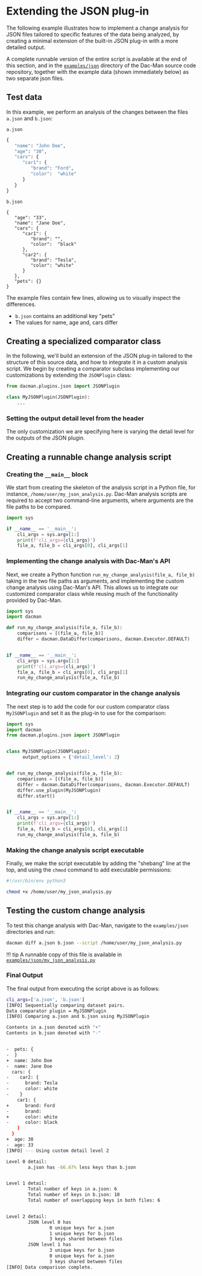 # Extending the JSON plug-in

The following example illustrates how to implement a change analysis for JSON
files tailored to specific features of the data being analyzed,
by creating a minimal extension of the built-in JSON plug-in
with a more detailed output.

A complete runnable version of the entire script is available at the end of this section,
and in the [`examples/json`](https://github.com/dghoshal-lbl/dac-man/blob/master/examples/json/)
directory of the Dac-Man source code repository,
together with the example data (shown immediately below) as two separate json files.

## Test data

In this example, we perform an analysis of the changes between the files `a.json` and `b.json`:

`a.json`
```py
{
   "name": "John Doe",
   "age": "30",
   "cars": {
      "car1": {
         "brand": "Ford",
         "color":  "white"
      }
   }
}
```

`b.json`
```
{
   "age": "33",
   "name": "Jane Doe",
   "cars": {
      "car1": {
         "brand": "",
         "color":  "black"
      },
      "car2": {
         "brand": "Tesla",
         "color": "white"
      }
   },
   "pets": {}
}
```

The example files contain few lines, allowing us to visually inspect the
differences.
- `b.json` contains an additional key "pets"
- The values for name, age and, cars differ

## Creating a specialized comparator class

In the following, we'll build an extension of the JSON plug-in tailored to the
structure of this source data, and how to integrate it in a custom analysis script.
We begin by creating a comparator subclass implementing our customizations
by extending the `JSONPlugin` class:


```py
from dacman.plugins.json import JSONPlugin

class MyJSONPlugin(JSONPlugin):
    ...
```

### Setting the output detail level from the header
The only customization we are specifying here is varying the detail level
for the outputs of the JSON plugin.

## Creating a runnable change analysis script

### Creating the `__main__` block

We start from creating the skeleton of the analysis script in a Python file,
for instance, `/home/user/my_json_analysis.py`.
Dac-Man analysis scripts are required to accept two command-line arguments,
where arguments are the file paths to be compared.

```py
import sys

if __name__ == '__main__':
    cli_args = sys.argv[1:]
    print(f'cli_args={cli_args}')
    file_a, file_b = cli_args[0], cli_args[1]
```

### Implementing the change analysis with Dac-Man's API

Next, we create a Python function `run_my_change_analysis(file_a, file_b)`
taking in the two file paths as arguments,
and implementing the custom change analysis using Dac-Man's API.
This allows us to integrate our customized comparator class
while reusing much of the functionality provided by Dac-Man.

```py
import sys
import dacman

def run_my_change_analysis(file_a, file_b):
    comparisons = [(file_a, file_b)]
    differ = dacman.DataDiffer(comparisons, dacman.Executor.DEFAULT)


if __name__ == '__main__':
    cli_args = sys.argv[1:]
    print(f'cli_args={cli_args}')
    file_a, file_b = cli_args[0], cli_args[1]
    run_my_change_analysis(file_a, file_b)
```

### Integrating our custom comparator in the change analysis

The next step is to add the code for our custom comparator class `MyJSONPlugin`
and set it as the plug-in to use for the comparison:

```py
import sys
import dacman
from dacman.plugins.json import JSONPlugin


class MyJSONPlugin(JSONPlugin):
      output_options = {'detail_level': 2}


def run_my_change_analysis(file_a, file_b):
    comparisons = [(file_a, file_b)]
    differ = dacman.DataDiffer(comparisons, dacman.Executor.DEFAULT)
    differ.use_plugin(MyJSONPlugin)
    differ.start()


if __name__ == '__main__':
    cli_args = sys.argv[1:]
    print(f'cli_args={cli_args}')
    file_a, file_b = cli_args[0], cli_args[1]
    run_my_change_analysis(file_a, file_b)
```

### Making the change analysis script executable

Finally, we make the script executable by adding the "shebang" line at the top,
and using the `chmod` command to add executable permissions:

```py
#!/usr/bin/env python3
```

```sh
chmod +x /home/user/my_json_analysis.py
```

## Testing the custom change analysis

To test this change analysis with Dac-Man,
navigate to the `examples/json` directories and run:

```sh
dacman diff a.json b.json --script /home/user/my_json_analysis.py
```

!!! tip
    A runnable copy of this file is available in [`examples/json/my_json_analysis.py`](https://github.com/dghoshal-lbl/dac-man/blob/master/examples/json/my_json_analysis.py)


### Final Output
The final output from executing the script above is as follows:

```sh
cli_args=['a.json', 'b.json']
[INFO] Sequentially comparing dataset pairs.
Data comparator plugin = MyJSONPlugin
[INFO] Comparing a.json and b.json using MyJSONPlugin

Contents in a.json denoted with "+"
Contents in b.json denoted with "-"


-  pets: {
-  }
+  name: John Doe
-  name: Jane Doe
  cars: {
-    car2: {
-      brand: Tesla
-      color: white
-    }
    car1: {
+      brand: Ford
-      brand:
+      color: white
-      color: black
    }
  }
+  age: 30
-  age: 33
[INFO] --- Using custom detail level 2

Level 0 detail:
        a.json has -66.67% less keys than b.json


Level 1 detail:
        Total number of keys in a.json: 6
        Total number of keys in b.json: 10
        Total number of overlapping keys in both files: 6


Level 2 detail:
        JSON level 0 has
                0 unique keys for a.json
                1 unique keys for b.json
                3 keys shared between files
        JSON level 1 has
                3 unique keys for b.json
                0 unique keys for a.json
                3 keys shared between files
[INFO] Data comparison complete.
```